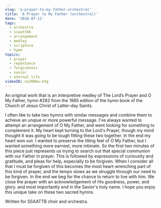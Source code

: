 ```yaml
---
slug: 'a-prayer-to-my-father-orchestral'
title: 'A Prayer to My Father (orchestral)'
date: '2018-07-11'
tags:
  - orchestra
  - ssaattbb
  - arrangement
  - medley
  - scripture
  - hymn
topics:
  - prayer
  - repentance
  - forgiveness
  - savior
  - eternal life
videoID: ooZ6Nkw-kVg
---
```


An original work that is an interpretive medley of The Lord’s Prayer and O My Father, hymn #282 from the 1985 edition of the hymn book of the Church of Jesus Christ of Latter-day Saints.

I often like to take two hymns with similar messages and combine them to achieve an unqiue or more powerful message. I've always wanted to attempt an arrangement of O My Father, and went looking for something to complement it. My heart kept turning to the Lord's Prayer, though my mind thought it was going to be tough fitting these two together. In the end my heart won out. I wanted to preserve the lilting feel of O My Father, but I wanted something more earnest, more intimate. So the first two minutes of this piece just represents us trying to search out that special communion with our Father in prayer. This is followed by expressions of curiousity and gratitude, and pleas for help, especially to be forgiven. When I consider all that I must be forgiven of this becomes the most heart-wrenching part of this kind of prayer, and the tempo slows as we struggle through our need to be forgiven. In the end we beg for the chance to return to live with him. We close the prayer with an acknowledgement of His goodness, power, and glory. and most importantly end in the Savior's holy name. I hope you enjoy this unique take on these two sacred hymns.

Written for SSAATTB choir and orchestra.
